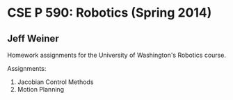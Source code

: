 # CSE P 590: Robotics (Spring 2014)
## Jeff Weiner

Homework assignments for the University of Washington's Robotics course.

Assignments:

1. Jacobian Control Methods
2. Motion Planning
